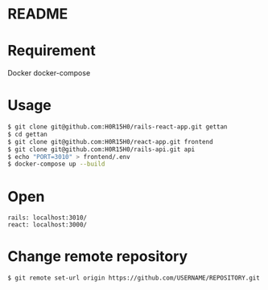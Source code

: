 # README

# Requirement
Docker
docker-compose

# Usage
``` bash
$ git clone git@github.com:H0R15H0/rails-react-app.git gettan
$ cd gettan
$ git clone git@github.com:H0R15H0/react-app.git frontend
$ git clone git@github.com:H0R15H0/rails-api.git api
$ echo "PORT=3010" > frontend/.env
$ docker-compose up --build
```

# Open
```
rails: localhost:3010/
react: localhost:3000/
```

# Change remote repository
```
$ git remote set-url origin https://github.com/USERNAME/REPOSITORY.git
```